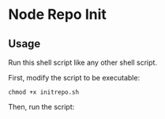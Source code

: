 # Node Repo Init

## Usage

Run this shell script like any other shell script.

First, modify the script to be executable: 

```shell
chmod +x initrepo.sh
```

Then, run the script:
